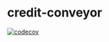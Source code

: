 # credit-conveyor

[![codecov](https://codecov.io/github/Tunebaker/credit-conveyor/graph/badge.svg?token=Z7SQ2UCZF6)](https://codecov.io/github/Tunebaker/credit-conveyor)



